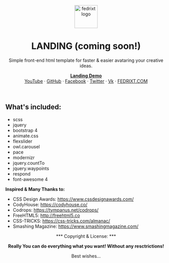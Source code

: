 <p align="center">
  <a href="http://fedrixt.com/">
    <img src="http://fedrixt.com/ext/fedrixt_500.jpg" alt="fedrixt logo" width=72 height=72>
  </a>
<!-- TODO: delete brackets at least finished -->
  <h1 align="center">LANDING (coming soon!)</h1>
  <p align="center">Simple front-end html template for faster & easier avataring your creative ideas.</p>
  <p align="center">
    <a href="https://fedrixt.github.io/landing/" title="Demo of the landing repository"><strong>Landing Demo</strong></a>
    <br>
    <a href="https://www.youtube.com/channel/UCh-fv0kIaIProZK08duUrPQ" target="_blank" title="fedrixt's YouTube">YouTube</a>
    ·
    <a href="https://github.com/fedrixt" target="_blank" title="fedrixt GitHub">GitHub</a>
    ·
    <a href="https://www.facebook.com/fedrixt" target="_blank" title="fedrixt Facebook">Facebook</a>
    ·
    <a href="http://www.twitter.com/fedrixtSF" target="_blank" title="fedrixt Twitter">Twitter</a>
    ·
    <a href="https://new.vk.com/fedrixt" target="_blank" title="fedrixt Vk">Vk</a>
    ·
    <a href="http://fedrixt.com" target="_blank" title="fedrixt personal www page">FEDRIXT.COM</a>
  </p>
</p>

<br>

<!-- todo: complete list of technologies -->
## What's included:
- scss
- jquery
- bootstrap 4
- animate.css
- flexslider
- owl.carousel
- pace
- modernizr
- jquery.countTo
- jquery.waypoints
- respond
- font-awesome 4

**Inspired & Many Thanks to:**
- CSS Design Awards: https://www.cssdesignawards.com/
- CodyHouse: https://codyhouse.co/
- Codrops: https://tympanus.net/codrops/
- FreeHTML5: http://freehtml5.co
- CSS-TRICKS: https://css-tricks.com/almanac/
- Smashing Magazine: https://www.smashingmagazine.com/

<p align="center">*** Copyright & License: ***</p>
<p align="center"><strong>Really You can do everything what you want! Without any resctrictions!</strong></p>
<p align="center">Best wishes...</p>